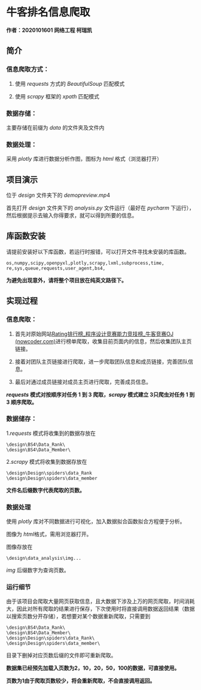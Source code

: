 # 牛客排名信息爬取

**作者：2020101601 网络工程 柯瑞凯**



## 简介

### 信息爬取方式：

1. 使用 $requests$ 方式的 $BeautifulSoup$ 匹配模式

2. 使用 $scrapy$ 框架的 $xpath$ 匹配模式




### 数据存储：

主要存储在前缀为 $data$ 的文件夹及文件内



### 数据处理：

采用 $plotly$ 库进行数据分析作图，图标为 $html$ 格式（浏览器打开）



## 项目演示

位于 $design$ 文件夹下的 $demo preview.mp4$ 

首先打开 $design$ 文件夹下的 $analysis.py$ 文件运行（最好在 $pycharm$ 下运行），然后根据提示去输入你得要求，就可以得到所要的信息。





## 库函数安装

请提前安装好以下库函数，若运行时报错，可以打开文件寻找未安装的库函数。

```
os,numpy,scipy,openpyxl,plotly,scrapy,lxml,subprocess,time,
re,sys,queue,requests,user_agent,bs4,
```

**为避免出现意外，请将整个项目放在纯英文路径下。**



## 实现过程

### 信息爬取：

1. 首先对原始网站[Rating排行榜_程序设计竞赛能力竞技榜_牛客竞赛OJ (nowcoder.com)](https://ac.nowcoder.com/acm/contest/rating-index)进行榜单爬取，收集目前页面内的信息，然后收集团队主页链接。

2. 接着对团队主页链接进行爬取，进一步爬取团队信息和成员链接，完善团队信息。

3. 最后对通过成员链接对成员主页进行爬取，完善成员信息。

**$requests$ 模式对按顺序对任务 $1$ 到 $3$ 爬取，$scrapy$ 模式建立 $3$只爬虫对任务 $1$ 到 $3$ 顺序爬取。**



### 数据储存：

$1.requests$ 模式将收集到的数据存放在

```
\design\BS4\Data_Rank\
\design\BS4\Data_Member\
```

$2.scrapy$ 模式将收集到数据存放在

```
\design\Design\spiders\data_Rank
\design\Design\spiders\data_member
```

**文件名后缀数字代表爬取的页数。**



### 数据处理

使用 $plotly$ 库对不同数据进行可视化，加入数据拟合函数拟合方程便于分析。

图像为 $html$格式，需用浏览器打开。

图像存放在

```
\design\data_analysis\img...
```

$img$ 后缀数字为查询页数。



### 运行细节

由于该项目会爬取大量网页获取信息，且大数据下涉及上万的网页爬取，时间消耗大，因此对所有爬取的结果进行保存，下次使用时将直接调用数据返回结果（数据以搜索页数分开存储），若想要对某个数据重新爬取，只需要到

```
\design\BS4\Data_Rank\
\design\BS4\Data_Member\
\design\Design\spiders\data_Rank\
\design\Design\spiders\data_member\
```

目录下删掉对应页数后缀的文件即可重新爬取。

**数据集已经预先加载入页数为2，10，20，50，100的数据，可直接使用。**

**页数为1由于爬取页数较少，将会重新爬取，不会直接调用返回。**